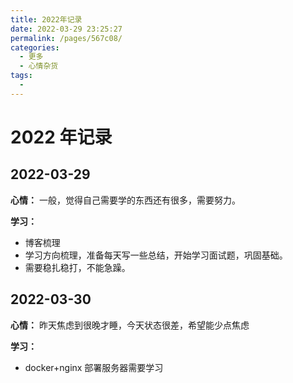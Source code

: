 ```yaml
---
title: 2022年记录
date: 2022-03-29 23:25:27
permalink: /pages/567c08/
categories:
  - 更多
  - 心情杂货
tags:
  -
---
```


# 2022 年记录

## 2022-03-29

**心情：** 一般，觉得自己需要学的东西还有很多，需要努力。

**学习：**

- 博客梳理
- 学习方向梳理，准备每天写一些总结，开始学习面试题，巩固基础。
- 需要稳扎稳打，不能急躁。

## 2022-03-30

**心情：** 昨天焦虑到很晚才睡，今天状态很差，希望能少点焦虑

**学习：**

- docker+nginx 部署服务器需要学习
